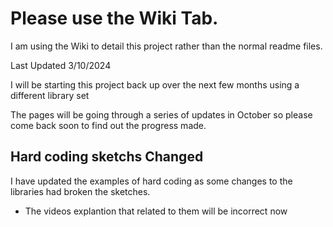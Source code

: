# Please use the Wiki Tab.

I am using the Wiki to detail this project rather than the normal readme files.

Last Updated 3/10/2024 

I will be starting this project back up over the next few months using a different library set

The pages will be going through a series of updates in October so please come back soon to find out the progress made.

## Hard coding sketchs Changed

I have updated the examples of hard coding as some changes to the libraries had broken the sketches.

- The videos explantion that related to them will be incorrect now
